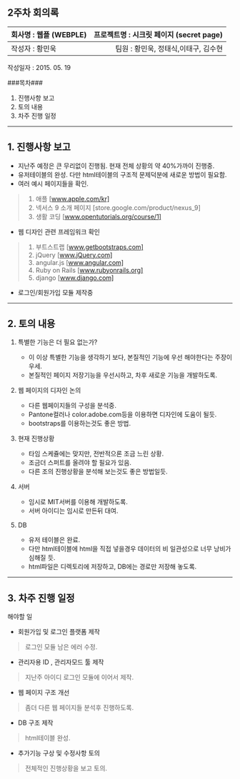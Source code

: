 
## 2주차 회의록 ##

 회사명 : 웹플 (WEBPLE)  |    프로젝트명 : 시크릿 페이지 (secret page)
 ---	|---:
 작성자 : 황민욱  		  | 	팀원 : 황민욱, 정태식,이태구, 김수현	
 작성일자 : 2015. 05. 19


###목차###
1. 진행사항 보고
2. 토의 내용
3. 차주 진행 일정
---

## 1. 진행사항 보고 ##
- 지난주 예정은 큰 무리없이 진행됨. 현재 전체 상황의 약 40%가까이 진행중.
- 유저테이블의 완성. 다만 html테이블의 구조적 문제덕분에 새로운 방법이 필요함.
- 여러 예시 페이지들을 확인.
> 1. 애플 [www.apple.com/kr]
> 2. 넥서스 9 소개 페이지 [store.google.com/product/nexus_9]
> 3. 생활 코딩 [www.opentutorials.org/course/1]
- 웹 디자인 관련 프레임워크 확인
> 1. 부트스트랩 [www.getbootstraps.com]
> 2. jQuery [www.jQuery.com]
> 3. angular.js [www.angular.com]
> 4. Ruby on Rails [www.rubyonrails.org]
> 5. django [www.django.com]
- 로그인/회원가입 모듈 제작중


---
## 2. 토의 내용 ##
1. 특별한 기능은 더 필요 없는가?
	- 이 이상 특별한 기능을 생각하기 보다, 본질적인 기능에 우선 해야한다는 주장이 우세.
	- 본질적인 페이지 저장기능을 우선시하고, 차후 새로운 기능을 개발하도록.

2. 웹 페이지의 디자인 논의
	- 다른 웹페이지들의 구성을 분석중.
	- Pantone컬러나 color.adobe.com등을 이용하면 디자인에 도움이 될듯.
	- bootstraps를 이용하는것도 좋은 방법.

3. 현재 진행상황
	- 타임 스케쥴에는 맞지만, 전반적으론 조금 느린 상황.
	- 조금더 스퍼트를 올려야 할 필요가 있음.
	- 다른 조의 진행상황을 분석해 보는것도 좋은 방법일듯.

4. 서버
	- 임시로 MIT서버를 이용해 개발하도록.
	- 서버 아이디는 임시로 만든뒤 대여.

5. DB
	- 유저 테이블은 완료.
	- 다만 html테이블에 html을 직접 넣을경우 데이터의 비 일관성으로 너무 낭비가 심해질 듯.
	- html파일은 디렉토리에 저장하고, DB에는 경로만 저장해 놓도록.

---
## 3. 차주 진행 일정 ##
해야할 일

- 회원가입 및 로그인 플랫폼 제작
> 로그인 모듈 남은 에러 수정.
- 관리자용 ID , 관리자모드 툴 제작
> 지난주 아이디 로그인 모듈에 이어서 제작.
- 웹 페이지 구조 개선
> 좀더 다른 웹 페이지들 분석후 진행하도록.
- DB 구조 제작
> html테이블 완성.
- 추가기능 구상 및 수정사항 토의
> 전체적인 진행상황을 보고 토의.
